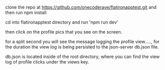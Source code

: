 clone the repo at https://github.com/onecoderave/flatironapptest.git and then run npm install

cd into flatironapptest directory and run 'npm run dev'

then click on the profile pics that you see on the screen.

for a split second you will see the message logging the profile view....., for the duration the view log is being persisted to the json-server db.json file.

db.json is located inside of the root directory, where you can find the view log of profile clicks under the views key.
